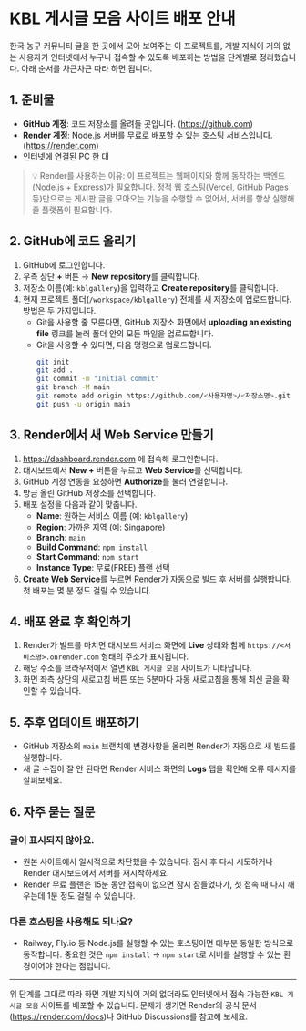 # KBL 게시글 모음 사이트 배포 안내

한국 농구 커뮤니티 글을 한 곳에서 모아 보여주는 이 프로젝트를, 개발 지식이 거의 없는 사용자가 인터넷에서 누구나 접속할 수 있도록 배포하는 방법을 단계별로 정리했습니다. 아래 순서를 차근차근 따라 하면 됩니다.

## 1. 준비물
- **GitHub 계정**: 코드 저장소를 올려둘 곳입니다. (https://github.com)
- **Render 계정**: Node.js 서버를 무료로 배포할 수 있는 호스팅 서비스입니다. (https://render.com)
- 인터넷에 연결된 PC 한 대

> 💡 Render를 사용하는 이유: 이 프로젝트는 웹페이지와 함께 동작하는 백엔드(Node.js + Express)가 필요합니다. 정적 웹 호스팅(Vercel, GitHub Pages 등)만으로는 게시판 글을 모아오는 기능을 수행할 수 없어서, 서버를 항상 실행해 줄 플랫폼이 필요합니다.

## 2. GitHub에 코드 올리기
1. GitHub에 로그인합니다.
2. 우측 상단 **+** 버튼 → **New repository**를 클릭합니다.
3. 저장소 이름(예: `kblgallery`)을 입력하고 **Create repository**를 클릭합니다.
4. 현재 프로젝트 폴더(`/workspace/kblgallery`) 전체를 새 저장소에 업로드합니다. 방법은 두 가지입니다.
   - Git을 사용할 줄 모른다면, GitHub 저장소 화면에서 **uploading an existing file** 링크를 눌러 폴더 안의 모든 파일을 업로드합니다.
   - Git을 사용할 수 있다면, 다음 명령으로 업로드합니다.
     ```bash
     git init
     git add .
     git commit -m "Initial commit"
     git branch -M main
     git remote add origin https://github.com/<사용자명>/<저장소명>.git
     git push -u origin main
     ```

## 3. Render에서 새 Web Service 만들기
1. https://dashboard.render.com 에 접속해 로그인합니다.
2. 대시보드에서 **New +** 버튼을 누르고 **Web Service**를 선택합니다.
3. GitHub 계정 연동을 요청하면 **Authorize**를 눌러 연결합니다.
4. 방금 올린 GitHub 저장소를 선택합니다.
5. 배포 설정을 다음과 같이 맞춥니다.
   - **Name**: 원하는 서비스 이름 (예: `kblgallery`)
   - **Region**: 가까운 지역 (예: Singapore)
   - **Branch**: `main`
   - **Build Command**: `npm install`
   - **Start Command**: `npm start`
   - **Instance Type**: 무료(FREE) 플랜 선택
6. **Create Web Service**를 누르면 Render가 자동으로 빌드 후 서버를 실행합니다. 첫 배포는 몇 분 정도 걸릴 수 있습니다.

## 4. 배포 완료 후 확인하기
1. Render가 빌드를 마치면 대시보드 서비스 화면에 **Live** 상태와 함께 `https://<서비스명>.onrender.com` 형태의 주소가 표시됩니다.
2. 해당 주소를 브라우저에서 열면 `KBL 게시글 모음` 사이트가 나타납니다.
3. 화면 좌측 상단의 새로고침 버튼 또는 5분마다 자동 새로고침을 통해 최신 글을 확인할 수 있습니다.

## 5. 추후 업데이트 배포하기
- GitHub 저장소의 `main` 브랜치에 변경사항을 올리면 Render가 자동으로 새 빌드를 실행합니다.
- 새 글 수집이 잘 안 된다면 Render 서비스 화면의 **Logs** 탭을 확인해 오류 메시지를 살펴보세요.

## 6. 자주 묻는 질문
### 글이 표시되지 않아요.
- 원본 사이트에서 일시적으로 차단했을 수 있습니다. 잠시 후 다시 시도하거나 Render 대시보드에서 서버를 재시작하세요.
- Render 무료 플랜은 15분 동안 접속이 없으면 잠시 잠들었다가, 첫 접속 때 다시 깨우는데 1분 정도 걸릴 수 있습니다.

### 다른 호스팅을 사용해도 되나요?
- Railway, Fly.io 등 Node.js를 실행할 수 있는 호스팅이면 대부분 동일한 방식으로 동작합니다. 중요한 것은 `npm install` → `npm start`로 서버를 실행할 수 있는 환경이어야 한다는 점입니다.

---
위 단계를 그대로 따라 하면 개발 지식이 거의 없더라도 인터넷에서 접속 가능한 `KBL 게시글 모음` 사이트를 배포할 수 있습니다. 문제가 생기면 Render의 공식 문서(https://render.com/docs)나 GitHub Discussions를 참고해 보세요.
